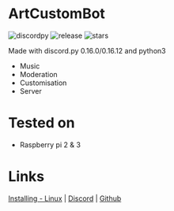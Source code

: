 # ArtCustomBot
![discordpy](https://img.shields.io/badge/discord.py-0.16.0%2F0.16.12-red.svg) ![release](https://img.shields.io/github/release/Articuno1234/ArtCustomBot.svg?style=for-the-badge) ![stars](https://img.shields.io/github/stars/Articuno1234/ArtCustomBot.svg?label=Github%20Stars&style=popout-square) 

Made with discord.py 0.16.0/0.16.12 and python3

- Music
- Moderation
- Customisation
- Server

# Tested on
- Raspberry pi 2 & 3

# Links
[Installing - Linux](https://github.com/Articuno1234/ArtCustomBot/wiki) | [Discord](https://discord.gg/6V82bKP) | [Github](https://github.com/Articuno1234)
